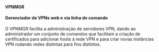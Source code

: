 #### VPNMGR
#### Gerenciador de VPNs web e via linha de comando

O VPNMGR facilita a administração de servidores VPN, dando ao administrador um conjunto de 
comandos que facilitam a criação de certificados para adicionar hosts à rede VPN e para 
criar novas instâncias VPN rodando redes distintas para fins distintos. 